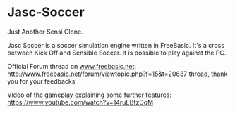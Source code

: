 Jasc-Soccer
===========

Just Another Sensi Clone.

Jasc Soccer is a soccer simulation engine written in FreeBasic.
It's a cross between Kick Off and Sensible Soccer.
It is possible to play against the PC.

Official Forum thread on www.freebasic.net:
http://www.freebasic.net/forum/viewtopic.php?f=15&t=20637 thread, thank you for your feedbacks

Video of the gameplay explaining some further features:
https://www.youtube.com/watch?v=14ruEBfzDqM
